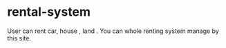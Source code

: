 # rental-system
User can rent car, house , land . You can whole renting system manage by this site.
